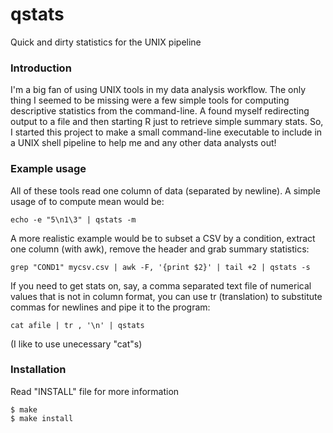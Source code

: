 # qstats

Quick and dirty statistics for the UNIX pipeline


### Introduction

I'm a big fan of using UNIX tools in my data analysis workflow. The only
thing I seemed to be missing were a few simple tools for computing 
descriptive statistics from the command-line. A found myself redirecting
output to a file and then starting R just to retrieve simple summary stats.
So, I started this project to make a small command-line executable to
include in a UNIX shell pipeline to help me and any other data analysts out!


### Example usage

All of these tools read one column of data (separated by newline). A simple
usage of to compute mean would be:

    echo -e "5\n1\3" | qstats -m

A more realistic example would be to subset a CSV by a condition, extract
one column (with awk), remove the header and grab summary statistics:

    grep "COND1" mycsv.csv | awk -F, '{print $2}' | tail +2 | qstats -s

If you need to get stats on, say, a comma separated text file of numerical
values that is not in column format, you can use tr (translation) to
substitute commas for newlines and pipe it to the program:

    cat afile | tr , '\n' | qstats

(I like to use unecessary "cat"s)


### Installation

Read "INSTALL" file for more information

    $ make
    $ make install
